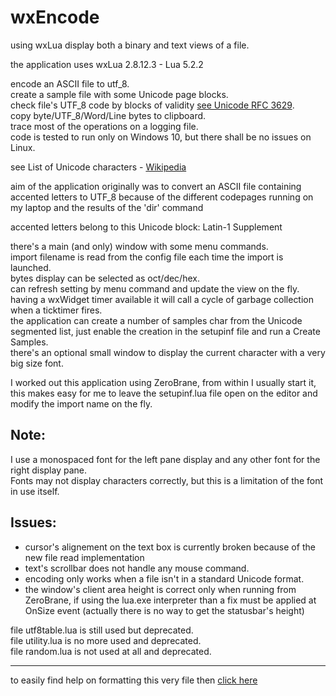 # wxEncode

using wxLua display both a binary and text views of a file.  

the application uses wxLua 2.8.12.3 - Lua 5.2.2

encode an ASCII file to utf_8.  
create a sample file with some Unicode page blocks.  
check file's UTF_8 code by blocks of validity [see Unicode RFC 3629](https://tools.ietf.org/html/rfc3629#section-4).  
copy byte/UTF_8/Word/Line bytes to clipboard.  
trace most of the operations on a logging file.  
code is tested to run only on Windows 10, but there shall be no issues on Linux.  

see List of Unicode characters - [Wikipedia](https://en.wikipedia.org/wiki/List_of_Unicode_characters)

aim of the application originally was to convert an ASCII file containing accented letters to UTF_8 because of the different codepages running on my laptop and the results of the 'dir' command  

accented letters belong to this Unicode block: Latin-1 Supplement  

there's a main (and only) window with some menu commands.  
import filename is read from the config file each time the import is launched.  
bytes display can be selected as oct/dec/hex.  
can refresh setting by menu command and update the view on the fly.  
having a wxWidget timer available it will call a cycle of garbage collection when a ticktimer fires.  
the application can create a number of samples char from the Unicode segmented list, just enable the creation in the setupinf file and run a Create Samples.  
there's an optional small window to display the current character with a very big size font.  

I worked out this application using ZeroBrane, from within I usually start it, this makes easy for me to leave the setupinf.lua file open on the editor and modify the import name on the fly.  

Note:
-----

I use a monospaced font for the left pane display and any other font for the right display pane.  
Fonts may not display characters correctly, but this is a limitation of the font in use itself.  

Issues:
-------

* cursor's alignement on the text box is currently broken because of the new file read implementation 
* text's scrollbar does not handle any mouse command.  
* encoding only works when a file isn't in a standard Unicode format.  
* the window's client area height is correct only when running from ZeroBrane, if using the lua.exe interpreter than a fix must be applied at OnSize event (actually there is no way to get the statusbar's height)
  
file utf8table.lua is still used but deprecated.  
file utility.lua is no more used and deprecated.  
file random.lua is not used at all and deprecated.  

--------------------------  
to easily find help on formatting this very file then [click here](https://help.github.com/articles/basic-writing-and-formatting-syntax/)
